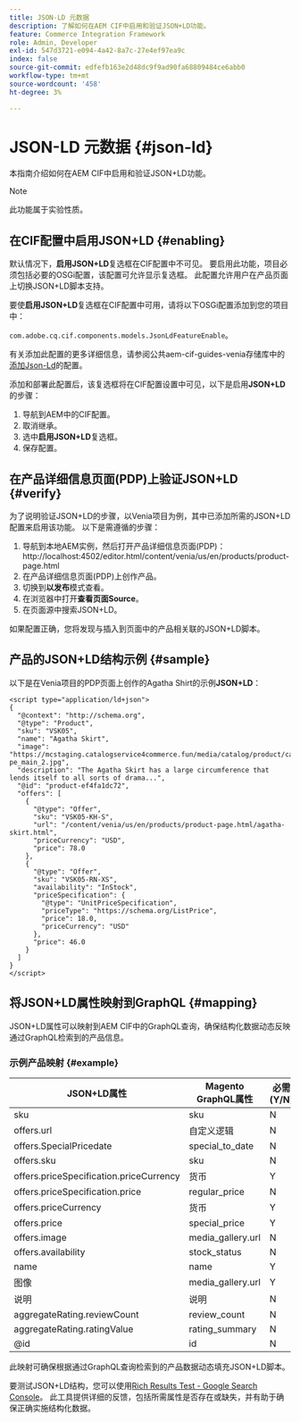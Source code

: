 ```yaml
---
title: JSON-LD 元数据
description: 了解如何在AEM CIF中启用和验证JSON+LD功能。
feature: Commerce Integration Framework
role: Admin, Developer
exl-id: 547d3721-e094-4a42-8a7c-27e4ef97ea9c
index: false
source-git-commit: edfefb163e2d48dc9f9ad90fa68809484ce6abb0
workflow-type: tm+mt
source-wordcount: '458'
ht-degree: 3%

---
```


# JSON-LD 元数据 {#json-ld}

本指南介绍如何在AEM CIF中启用和验证JSON+LD功能。

>[!NOTE]
>
> 此功能属于实验性质。

## 在CIF配置中启用JSON+LD {#enabling}

默认情况下，**启用JSON+LD**&#x200B;复选框在CIF配置中不可见。 要启用此功能，项目必须包括必要的OSGi配置，该配置可允许显示复选框。 此配置允许用户在产品页面上切换JSON+LD脚本支持。

要使&#x200B;**启用JSON+LD**&#x200B;复选框在CIF配置中可用，请将以下OSGi配置添加到您的项目中：

`com.adobe.cq.cif.components.models.JsonLdFeatureEnable`。

有关添加此配置的更多详细信息，请参阅公共aem-cif-guides-venia存储库中的[添加Json-Ld](https://github.com/adobe/aem-cif-guides-venia/blob/main/ui.config/src/main/content/jcr_root/apps/venia/osgiconfig/config/com.adobe.cq.cif.components.models.JsonLdFeatureEnable.cfg.json)的配置。

添加和部署此配置后，该复选框将在CIF配置设置中可见，以下是启用&#x200B;**JSON+LD**&#x200B;的步骤：

1. 导航到AEM中的CIF配置。
1. 取消继承。
1. 选中&#x200B;**启用JSON+LD**&#x200B;复选框。
1. 保存配置。

## 在产品详细信息页面(PDP)上验证JSON+LD {#verify}

为了说明验证JSON+LD的步骤，以Venia项目为例，其中已添加所需的JSON+LD配置来启用该功能。 以下是需遵循的步骤：

1. 导航到本地AEM实例，然后打开产品详细信息页面(PDP)： http://localhost:4502/editor.html/content/venia/us/en/products/product-page.html
1. 在产品详细信息页面(PDP)上创作产品。
1. 切换到&#x200B;**以发布**&#x200B;模式查看。
1. 在浏览器中打开&#x200B;**查看页面Source**。
1. 在页面源中搜索JSON+LD。

如果配置正确，您将发现与插入到页面中的产品相关联的JSON+LD脚本。

## 产品的JSON+LD结构示例 {#sample}

以下是在Venia项目的PDP页面上创作的Agatha Shirt的示例&#x200B;**JSON+LD**：

```
<script type="application/ld+json">
{
  "@context": "http://schema.org",
  "@type": "Product",
  "sku": "VSK05",
  "name": "Agatha Skirt",
  "image": "https://mcstaging.catalogservice4commerce.fun/media/catalog/product/cache/926ea6fc2ad48a7202ff4587b6c2768e/v/s/vsk05-pe_main_2.jpg",
  "description": "The Agatha Skirt has a large circumference that lends itself to all sorts of drama...",
  "@id": "product-ef4fa1dc72",
  "offers": [
    {
      "@type": "Offer",
      "sku": "VSK05-KH-S",
      "url": "/content/venia/us/en/products/product-page.html/agatha-skirt.html",
      "priceCurrency": "USD",
      "price": 78.0
    },
    {
      "@type": "Offer",
      "sku": "VSK05-RN-XS",
      "availability": "InStock",
      "priceSpecification": {
        "@type": "UnitPriceSpecification",
        "priceType": "https://schema.org/ListPrice",
        "price": 18.0,
        "priceCurrency": "USD"
      },
      "price": 46.0
    }
  ]
}
</script>
```

## 将JSON+LD属性映射到GraphQL {#mapping}

JSON+LD属性可以映射到AEM CIF中的GraphQL查询，确保结构化数据动态反映通过GraphQL检索到的产品信息。

### 示例产品映射 {#example}

| JSON+LD属性 | Magento GraphQL属性 | 必需(Y/N) |
|---------------------------------|-------------------|---|
| sku | sku | N |
| offers.url | 自定义逻辑 | N |
| offers.SpecialPricedate | special_to_date | N |
| offers.sku | sku | N |
| offers.priceSpecification.priceCurrency | 货币 | Y |
| offers.priceSpecification.price | regular_price | N |
| offers.priceCurrency | 货币 | Y |
| offers.price | special_price | Y |
| offers.image | media_gallery.url | N |
| offers.availability | stock_status | N |
| name | name | Y |
| 图像 | media_gallery.url | Y |
| 说明 | 说明 | N |
| aggregateRating.reviewCount | review_count | N |
| aggregateRating.ratingValue | rating_summary | N |
| @id | id | N |

此映射可确保根据通过GraphQL查询检索到的产品数据动态填充JSON+LD脚本。

要测试JSON+LD结构，您可以使用[Rich Results Test - Google Search Console](https://search.google.com/test/rich-results/result?id=wtU3LVIEM8H7Aaf5qqK9qw)。 此工具提供详细的反馈，包括所需属性是否存在或缺失，并有助于确保正确实施结构化数据。
